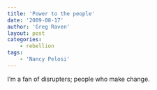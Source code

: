 ```yaml
---
title: 'Power to the people'
date: '2009-08-17'
author: 'Greg Raven'
layout: post
categories:
    - rebellion
tags:
    - 'Nancy Pelosi'
---
```


I’m a fan of disrupters; people who make change.